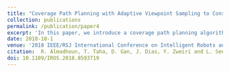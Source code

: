 ```yaml
---
title: "Coverage Path Planning with Adaptive Viewpoint Sampling to Construct 3D Models of Complex Structures for the Purpose of Inspection"
collection: publications
permalink: /publication/paper4
excerpt: 'In this paper, we introduce a coverage path planning algorithm with adaptive viewpoint sampling to construct accurate 3D models of complex large structures using Unmanned Aerial Vehicle (UAV). The developed algorithm, Adaptive Search Space Coverage Path Planner (ASSCPP), utilizes an existing 3D reference model of the complex structure and the onboard sensors noise models to generate paths that are evaluated based on the traveling distance and the quality of the model. The algorithm generates a set of viewpoints by performing adaptive sampling that directs the search towards areas with low accuracy and low coverage. The algorithm predicts the coverage percentage obtained by following the generated coverage path using the reference model. A set of experiments were conducted in real and simulated environments with structures of different complexities to test the validity of the proposed algorithm.'
date: 2018-10-1
venue: '2018 IEEE/RSJ International Conference on Intelligent Robots and Systems (IROS)'
citation:  R. Almadhoun, T. Taha, D. Gan, J. Dias, Y. Zweiri and L. Seneviratne, "Coverage Path Planning with Adaptive Viewpoint Sampling to Construct 3D Models of Complex Structures for the Purpose of Inspection," 2018 IEEE/RSJ International Conference on Intelligent Robots and Systems (IROS), Madrid, Spain, 2018, pp. 7047-7054.
doi: 10.1109/IROS.2018.8593719
---
```


